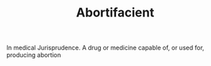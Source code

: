---
title: Abortifacient
letter: A
permalink: "/definitions/bld-abortifacient.html"
body: In medical Jurisprudence. A drug or medicine capable of, or used for, producing
  abortion
published_at: '2018-07-07'
source: Black's Law Dictionary 2nd Ed (1910)
layout: post
---